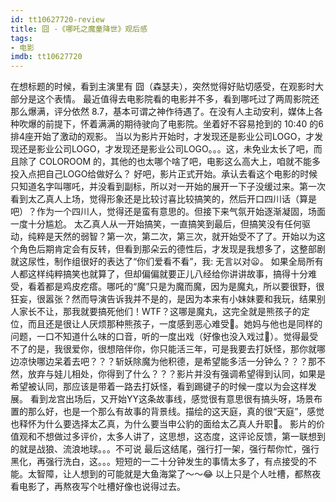 ```yaml
---
id: tt10627720-review
title: 囧 -《哪吒之魔童降世》观后感
tags:
- 电影
imdb: tt10627720
---
```


在想标题的时候，看到主演里有 囧（森瑟夫），突然觉得好贴切感受，在观影时大部分是这个表情。
最近值得去电影院看的电影并不多，看到哪吒过了两周影院还那么爆满，评分依然 8.7，基本可谓之神作待遇了。在没有人主动安利，媒体上各种吹爆的前提下，怀着满满的期待驶向了电影院。坐着好不容易抢到的 10:40 的6排4座开始了激动的观影。
当以为影片开始时，才发现还是影业公司LOGO，才发现还是影业公司LOGO，才发现还是影业公司LOGO。。。这，未免业太长了吧，而且除了 COLOROOM 的，其他的也太哪个啥了吧，电影这么高大上，咱就不能多投入点把自己LOGO给做好么？
好吧，影片正式开始。承认去看这个电影的时候只知道名字叫哪吒，并没看到副标，所以对一开始的展开一下子没缓过来。第一次看到太乙真人上场，觉得形象还是比较讨喜比较搞笑的，然后开口四川话（算是吧）？作为一个四川人，觉得还是蛮有意思的。但接下来气氛开始逐渐凝固，场面一度十分尴尬。
太乙真人从一开始搞笑，一直搞笑到最后，但搞笑没有任何驱动，纯粹是天然的弱智？第一次，第二次，第三次，就开始受不了了。开始以为这个角色后期肯定会有反转，但看到那朵云的德性后，才发现是我想多了，这整部剧就这尿性，制作组很好的表达了“你们爱看不看”，我: 无言以对😦。
如果全局所有人都这样纯粹搞笑也就算了，但却偏偏就要正儿八经给你讲讲故事，搞得十分难受，看着都是鸡皮疙瘩。哪吒的“魔”只是为魔而魔，因为是魔丸，所以要很野，很狂妄，很嚣张？然而导演告诉我并不是的，是因为本来有小妹妹要和我玩，结果别人家长不让，那我就要搞死他们！WTF？这哪是魔丸，这完全就是熊孩子的定位，而且还是很让人厌烦那种熊孩子，一度感到恶心难受🤢。她妈与他也是同样的问题，一口不知道什么味的口音，听的一度出戏（好像也没入戏过🤭）。觉得最受不了的是，我很爱你，很想陪伴你，你只能活三年，可是我要去打妖怪，那你就哪边凉快哪边呆着去吧？？？斩妖除魔为他积德，是希望能多活一分钟么？？？那不然，放弃与娃儿相处，你得到了什么？？？影片并没有强调希望得到认同，如果是希望被认同，那应该是带着一路去打妖怪，看到踢键子的时候一度以为会这样发展。
看到龙宫出场后，又开始YY这条故事线，感觉很有意思很有搞头呀，场景布置的那么好，也是一个那么有故事的背景线。描绘的这天庭，真的很“天庭”，感觉也释怀为什么要选择太乙真，为什么要当申公豹的面给太乙真人升职🤣。
影片的价值观和不想做过多评价，太多人讲了，这思想，这态度，这评论反馈，第一联想到的就是战狼、流浪地球。。。不可说
最后这结尾，强行打一架，强行帮你忙，强行黑化，再强行洗白，这。。。短短的一二十分钟发生的事情太多了，有点接受的不能。太智障，让人想到的可能就是大鱼海棠了～～😂
以上只是个人吐槽，都熬夜看电影了，再熬夜写个吐槽好像也说得过去。

